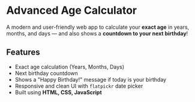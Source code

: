 # Advanced Age Calculator

A modern and user-friendly web app to calculate your **exact age** in years, months, and days — and also shows a **countdown to your next birthday**!

## Features

- Exact age calculation (Years, Months, Days)
- Next birthday countdown
- Shows a "Happy Birthday!" message if today is your birthday
- Responsive and clean UI with `flatpickr` date picker
- Built using **HTML, CSS, JavaScript**


